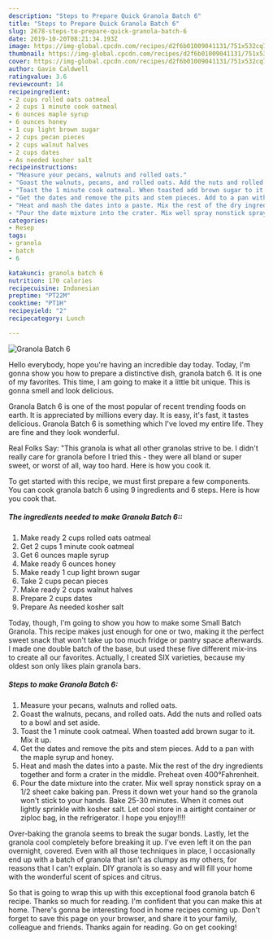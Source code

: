 ```yaml
---
description: "Steps to Prepare Quick Granola Batch 6"
title: "Steps to Prepare Quick Granola Batch 6"
slug: 2678-steps-to-prepare-quick-granola-batch-6
date: 2019-10-20T08:21:34.193Z
image: https://img-global.cpcdn.com/recipes/d2f6b01009041131/751x532cq70/granola-batch-6-recipe-main-photo.jpg
thumbnail: https://img-global.cpcdn.com/recipes/d2f6b01009041131/751x532cq70/granola-batch-6-recipe-main-photo.jpg
cover: https://img-global.cpcdn.com/recipes/d2f6b01009041131/751x532cq70/granola-batch-6-recipe-main-photo.jpg
author: Gavin Caldwell
ratingvalue: 3.6
reviewcount: 14
recipeingredient:
- 2 cups rolled oats oatmeal
- 2 cups 1 minute cook oatmeal
- 6 ounces maple syrup
- 6 ounces honey
- 1 cup light brown sugar
- 2 cups pecan pieces
- 2 cups walnut halves
- 2 cups dates
- As needed kosher salt
recipeinstructions:
- "Measure your pecans, walnuts and rolled oats."
- "Goast the walnuts, pecans, and rolled oats. Add the nuts and rolled oats to a bowl and set aside."
- "Toast the 1 minute cook oatmeal. When toasted add brown sugar to it. Mix it up."
- "Get the dates and remove the pits and stem pieces. Add to a pan with the maple syrup and honey."
- "Heat and mash the dates into a paste. Mix the rest of the dry ingredients together and form a crater in the middle. Preheat oven 400°Fahrenheit."
- "Pour the date mixture into the crater. Mix well spray nonstick spray on a 1/2 sheet cake baking pan. Press it down wet your hand so the granola won&#39;t stick to your hands. Bake 25-30 minutes. When it comes out lightly sprinkle with kosher salt. Let cool store in a airtight container or ziploc bag, in the refrigerator. I hope you enjoy!!!!"
categories:
- Resep
tags:
- granola
- batch
- 6

katakunci: granola batch 6
nutrition: 170 calories
recipecuisine: Indonesian
preptime: "PT22M"
cooktime: "PT1H"
recipeyield: "2"
recipecategory: Lunch

---
```



![Granola Batch 6](https://img-global.cpcdn.com/recipes/d2f6b01009041131/751x532cq70/granola-batch-6-recipe-main-photo.jpg)

Hello everybody, hope you're having an incredible day today. Today, I'm gonna show you how to prepare a distinctive dish, granola batch 6. It is one of my favorites. This time, I am going to make it a little bit unique. This is gonna smell and look delicious.

Granola Batch 6 is one of the most popular of recent trending foods on earth. It is appreciated by millions every day. It is easy, it's fast, it tastes delicious. Granola Batch 6 is something which I've loved my entire life. They are fine and they look wonderful.

Real Folks Say: &#34;This granola is what all other granolas strive to be. I didn&#39;t really care for granola before I tried this - they were all bland or super sweet, or worst of all, way too hard. Here is how you cook it.


To get started with this recipe, we must first prepare a few components. You can cook granola batch 6 using 9 ingredients and 6 steps. Here is how you cook that.

##### The ingredients needed to make Granola Batch 6::

1. Make ready 2 cups rolled oats oatmeal
1. Get 2 cups 1 minute cook oatmeal
1. Get 6 ounces maple syrup
1. Make ready 6 ounces honey
1. Make ready 1 cup light brown sugar
1. Take 2 cups pecan pieces
1. Make ready 2 cups walnut halves
1. Prepare 2 cups dates
1. Prepare As needed kosher salt


Today, though, I&#39;m going to show you how to make some Small Batch Granola. This recipe makes just enough for one or two, making it the perfect sweet snack that won&#39;t take up too much fridge or pantry space afterwards. I made one double batch of the base, but used these five different mix-ins to create all our favorites. Actually, I created SIX varieties, because my oldest son only likes plain granola bars. 

##### Steps to make Granola Batch 6:

1. Measure your pecans, walnuts and rolled oats.
1. Goast the walnuts, pecans, and rolled oats. Add the nuts and rolled oats to a bowl and set aside.
1. Toast the 1 minute cook oatmeal. When toasted add brown sugar to it. Mix it up.
1. Get the dates and remove the pits and stem pieces. Add to a pan with the maple syrup and honey.
1. Heat and mash the dates into a paste. Mix the rest of the dry ingredients together and form a crater in the middle. Preheat oven 400°Fahrenheit.
1. Pour the date mixture into the crater. Mix well spray nonstick spray on a 1/2 sheet cake baking pan. Press it down wet your hand so the granola won&#39;t stick to your hands. Bake 25-30 minutes. When it comes out lightly sprinkle with kosher salt. Let cool store in a airtight container or ziploc bag, in the refrigerator. I hope you enjoy!!!!


Over-baking the granola seems to break the sugar bonds. Lastly, let the granola cool completely before breaking it up. I&#39;ve even left it on the pan overnight, covered. Even with all those techniques in place, I occasionally end up with a batch of granola that isn&#39;t as clumpy as my others, for reasons that I can&#39;t explain. DIY granola is so easy and will fill your home with the wonderful scent of spices and citrus. 

So that is going to wrap this up with this exceptional food granola batch 6 recipe. Thanks so much for reading. I'm confident that you can make this at home. There's gonna be interesting food in home recipes coming up. Don't forget to save this page on your browser, and share it to your family, colleague and friends. Thanks again for reading. Go on get cooking!
